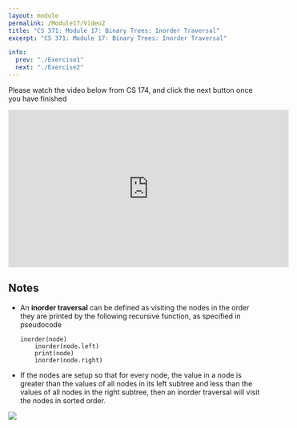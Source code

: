 ```yaml
---
layout: module
permalink: /Module17/Video2
title: "CS 371: Module 17: Binary Trees: Inorder Traversal"
excerpt: "CS 371: Module 17: Binary Trees: Inorder Traversal"

info:
  prev: "./Exercise1"
  next: "./Exercise2"
---
```


Please watch the video below from CS 174, and click the next button once you have finished

<iframe width="560" height="315" src="https://www.youtube.com/embed/sSOLy7rNpd4" frameborder="0" allow="accelerometer; autoplay; clipboard-write; encrypted-media; gyroscope; picture-in-picture" allowfullscreen></iframe>

<h2>Notes</h2>


<ul>
<li>An <b>inorder traversal</b> can be defined as visiting the nodes in the order they are printed by the following recursive function, as specified in pseudocode
<p>
<pre><code>inorder(node)
    inorder(node.left)
    print(node)
    inorder(node.right)</code></pre>
</p>
</li>
<li>
If the nodes are setup so that for every node, the value in a node is greater than the values of all nodes in its left subtree and less than the values of all nodes in the right subtree, then an inorder traversal will visit the nodes in sorted order.
</li>
</ul>

<img src = "../images/Module17/BinaryTree_Inorder.png">
